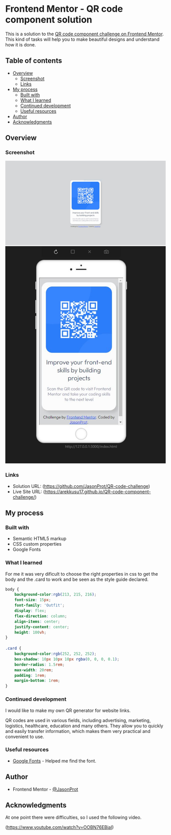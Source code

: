 # Frontend Mentor - QR code component solution
This is a solution to the [QR code component challenge on Frontend Mentor](https://www.frontendmentor.io/challenges/qr-code-component-iux_sIO_H). This kind of tasks will help you to make beautiful designs and understand how it is done. 
## Table of contents

- [Overview](#overview)
  - [Screenshot](#screenshot)
  - [Links](#links)
- [My process](#my-process)
  - [Built with](#built-with)
  - [What I learned](#what-i-learned)
  - [Continued development](#continued-development)
  - [Useful resources](#useful-resources)
- [Author](#author)
- [Acknowledgments](#acknowledgments)

## Overview

### Screenshot

![](./pcQRcode.JPG)
![](./mobileQRcode.JPG)


### Links

- Solution URL: (https://github.com/JasonProt/QR-code-challenge)
- Live Site URL: (https://arekkusu17.github.io/QR-code-component-challenge/)

## My process

### Built with

- Semantic HTML5 markup
- CSS custom properties
- Google Fonts


### What I learned

For me it was very dificult to choose the right properties in css to get the body and the .card to work and be seen as the style guide declared.


```css
body {
	background-color:rgb(213, 215, 216);
	font-size: 15px;
	font-family: 'Outfit';
	display: flex;
	flex-direction: column;
	align-items: center;
	justify-content: center;
	height: 100vh;
}

.card {
	background-color:rgb(252, 252, 252);
	box-shadow: 10px 10px 10px rgba(0, 0, 0, 0.1);
	border-radius: 1.5rem;
	max-width: 20rem;
	padding: 1rem;
	margin-bottom: 1rem;
}


```

### Continued development

I would like to make my own QR generator for website links.

QR codes are used in various fields, including advertising, marketing, logistics, healthcare, education and many others. They allow you to quickly and easily transfer information, which makes them very practical and convenient to use.

### Useful resources

- [Google Fonts](https://fonts.google.com/specimen/Outfit) - Helped me find the font.


## Author

- Frontend Mentor - [@JasonProt](https://www.frontendmentor.io/profile/JasonProt)

## Acknowledgments

At one point there were difficulties, so I used the following video.

(https://www.youtube.com/watch?v=OOBN76EBiaI)
